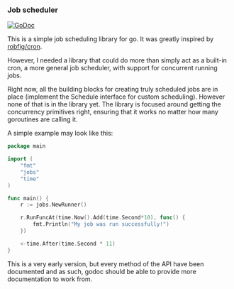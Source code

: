 ### Job scheduler ###
[![GoDoc](http://godoc.org/github.com/kastermester/jobs?status.png)](http://godoc.org/github.com/kastermester/jobs)

This is a simple job scheduling library for go. It was greatly inspired by [robfig/cron](https://github.com/robfig/cron).

However, I needed a library that could do more than simply act as a built-in cron, a more general job scheduler, with support for concurrent running jobs.

Right now, all the building blocks for creating truly scheduled jobs are in place (implement the Schedule interface for custom scheduling). However none of that is in the library yet. The library is focused around getting the concurrency primitives right, ensuring that it works no matter how many goroutines are calling it.

A simple example may look like this:

```go
package main

import (
	"fmt"
	"jobs"
	"time"
)

func main() {
	r := jobs.NewRunner()

	r.RunFuncAt(time.Now().Add(time.Second*10), func() {
		fmt.Println("My job was run successfully!")
	})

	<-time.After(time.Second * 11)
}
```

This is a very early version, but every method of the API have been documented and as such, godoc should be able to provide more documentation to work from.
